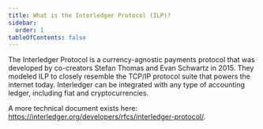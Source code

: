 ```yaml
---
title: What is the Interledger Protocol (ILP)?
sidebar:
  order: 1
tableOfContents: false
---
```


The Interledger Protocol is a currency-agnostic payments protocol that was developed by co-creators Stefan Thomas and Evan Schwartz in 2015. They modeled ILP to closely resemble the TCP/IP protocol suite that powers the internet today. Interledger can be integrated with any type of accounting ledger, including fiat and cryptocurrencies.

A more technical document exists here: https://interledger.org/developers/rfcs/interledger-protocol/.
